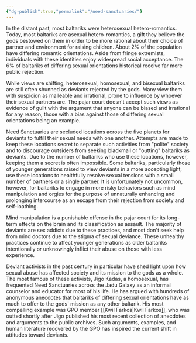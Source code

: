```yaml
---
{"dg-publish":true,"permalink":"/need-sanctuaries/"}
---
```


In the distant past, most baltariks were heterosexual hetero-romantics. Today, most baltariks are asexual hetero-romantics, a gift they believe the gods bestowed on them in order to be more rational about their choice of partner and environment for raising children. About 2% of the population have differing romantic orientations. Aside from fringe extremists, individuals with these identities enjoy widespread social acceptance. The 6% of baltariks of differing sexual orientations historical receive far more public rejection.

While views are shifting, heterosexual, homosexual, and bisexual baltariks are still often shunned as deviants rejected by the gods. Many view them with suspicion as malleable and irrational, prone to influence by whoever their sexual partners are. The pajar court doesn't accept such views as evidence of guilt with the argument that anyone can be biased and irrational for any reason, those with a bias against those of differing sexual orientations being an example.

Need Sanctuaries are secluded locations across the five planets for deviants to fulfill their sexual needs with one another. Attempts are made to keep these locations secret to separate such activities from "polite" society and to discourage outsiders from seeking blackmail or "outting" baltariks as deviants. Due to the number of baltariks who use these locations, however, keeping them a secret is often impossible. Some baltariks, particularly those of younger generations raised to view deviants in a more accepting light, use these locations to healthfully resolve sexual tensions with a small number of partners or a single partner. It is unfortunately not uncommon, however, for baltariks to engage in more risky behaviors such as mind manipulation and orgies for the purpose of unnaturally enhancing and prolonging intercourse as an escape from their rejection from society and self-loathing.

Mind manipulation is a punishable offense in the pajar court for its long-term effects on the brain and its classification as assault. The majority of deviants are sex addicts due to these practices, and most don't seek help from mind doctors due to the stigma of sexual deviance. These unhealthy practices continue to affect younger generations as older baltariks intentionally or unknowingly inflict their abuse on those with less experience.

Deviant activists in the past century in particular have shed light upon how sexual abuse has affected society and its mission to the gods as a whole. The most famous of these activists, Jigo Kadas, a homosexual, has frequented Need Sanctuaries across the Jadu Galaxy as an informal counselor and educator for most of his life. He has argued with hundreds of anonymous anecdotes that baltariks of differing sexual orientations have as much to offer to the gods' mission as any other baltarik. His most compelling example was GPO member [[Kwil Farkos\|Kwil Farkos]], who was outted shortly after Jigo published his most recent collection of anecdotes and arguments to the public archives. Such arguments, examples, and human literature recovered by the GPO has inspired the current shift in attitudes toward deviants.